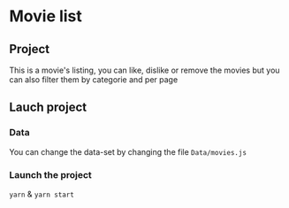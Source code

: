 # Movie list

## Project
  This is a movie's listing, you can like, dislike or remove the movies but you can also filter them by categorie and per page

## Lauch project
### Data
  You can change the data-set by changing the file `Data/movies.js`

### Launch the project
  `yarn` & `yarn start`
